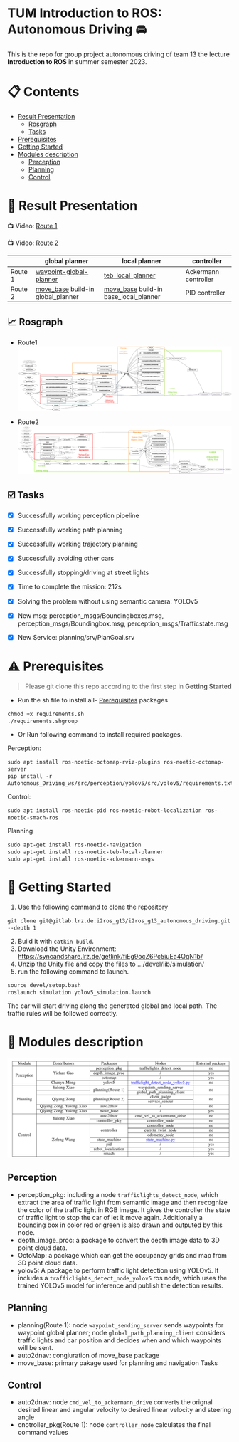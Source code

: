 # TUM Introduction to ROS: Autonomous Driving :oncoming_automobile:
This is the repo for group project autonomous driving of team 13 the lecture **Introduction to ROS** in summer semester 2023.


# :clipboard: Contents
- [Result Presentation](#result-presentation) 
  - [Rosgraph](#rosgraph) 
  - [Tasks](#tasks) 
- [Prerequisites](#prerequisites)
- [Getting Started](#getting-started)
- [Modules description](#modules-description) 
  - [Perception](#perception) 
  - [Planning](#planning) 
  - [Control](#control) 

# :floppy_disk: Result Presentation
:tv: Video: [Route 1](https://drive.google.com/file/d/1q7wo_83JWUoRK_NPq6S9dEWp2XwJMmIj/view?usp=drive_link)

:tv: Video: [Route 2](https://drive.google.com/file/d/13j84ydKm6jeO1DN4xlv6FYHlcqDo4qkU/view?usp=drive_link)


|                 | global planner | local planner | controller |
| --------------- | --------------- | --------------- | --------------- |
|    Route 1  | [waypoint-global-planner](https://github.com/gkouros/waypoint-global-planner)  |   [teb_local_planner](http://wiki.ros.org/teb_local_planner)   | Ackermann controller |
|   Route 2  | [move_base](http://wiki.ros.org/move_base) build-in global_planner   | [move_base](http://wiki.ros.org/move_base) build-in base_local_planner| PID controller |

## :chart_with_upwards_trend: Rosgraph
- Route1
![Route1](figure/rosgraph1.png)

- Route2
![Route2](figure/rosgraph2.png)

## ☑️ Tasks
- [x] Successfully working perception pipeline 
- [x] Successfully working path planning
- [x] Successfully working trajectory planning 
- [x] Successfully avoiding other cars
- [x] Successfully stopping/driving at street lights 
- [x] Time to complete the mission: 212s
- [x] Solving the problem without using semantic camera: YOLOv5
- [x] New msg: perception_msgs/Boundingboxes.msg, perception_msgs/Boundingbox.msg, perception_msgs/Trafficstate.msg
- [x] New Service: planning/srv/PlanGoal.srv



# ⚠️ Prerequisites
> Please git clone this repo according to the first step in **Getting Started**

- Run the sh file to install all- [Prerequisites](#prerequisites) packages

```shell
chmod +x requirements.sh
./requirements.shgroup
```

- Or Run following command to install required packages.

Perception:
```shell
sudo apt install ros-noetic-octomap-rviz-plugins ros-noetic-octomap-server
pip install -r Autonomous_Driving_ws/src/perception/yolov5/src/yolov5/requirements.txt
```

Control:
```shell
sudo apt install ros-noetic-pid ros-noetic-robot-localization ros-noetic-smach-ros
```

Planning
```shell
sudo apt-get install ros-noetic-navigation
sudo apt-get install ros-noetic-teb-local-planner
sudo apt-get install ros-noetic-ackermann-msgs
```

# :beginner: Getting Started

1. Use the following command to clone the repository
```shell
git clone git@gitlab.lrz.de:i2ros_g13/i2ros_g13_autonomous_driving.git --depth 1

```
2. Build it with `catkin build`.
3. Download the Unity Environment: https://syncandshare.lrz.de/getlink/fiEg9ocZ6Pc5iuEa4QqN1b/
4. Unzip the Unity file and copy the files to .../devel/lib/simulation/
5. run the following command to launch.
```shell
source devel/setup.bash
roslaunch simulation yolov5_simulation.launch 
```

  
The car will start driving along the generated global and local path.
The traffic rules will be followed correctly.

# :closed_book: Modules description
![Route1](figure/Modules.png)

## Perception
- perception_pkg: including a node ```trafficlights_detect_node```, which extract the area of traffic light from semantic image and then recognize the color of the traffic light in RGB image. It gives the controller the state of traffic light to stop the car of let it move again. Additionally a bounding box in color red or green is also drawn and outputed by this node.
- depth_image_proc: a package to convert the depth image data to 3D point cloud data.
- OctoMap: a package which can get the occupancy grids and map from 3D point cloud data.
- yolov5: A package to perform traffic light detection using YOLOv5. It includes a ```trafficlights_detect_node_yolov5``` ros node, which uses the trained YOLOv5 model for inference and publish the detection results.

## Planning
- planning(Route 1): node `waypoint_sending_server` sends waypoints for waypoint global planner; node `global_path_planning_client` considers traffic lights and car position and decides when and which waypoints will be sent.
- auto2dnav: congiuration of move_base package
- move_base: primary pakage used for planning and navigation Tasks

## Control
- auto2dnav: node `cmd_vel_to_ackermann_drive` converts the orignal desired linear and angular velocity to desired linear velocity and steering angle
- cnotroller_pkg(Route 1): node `controller_node` calculates the final command values  
